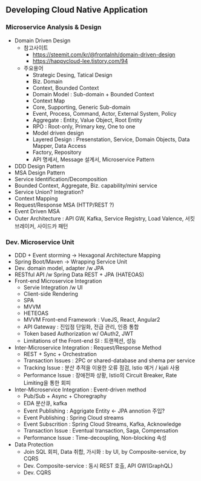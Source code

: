 ## Developing Cloud Native Application
### Microservice Analysis & Design
- Domain Driven Design
  - 참고사이트
    - https://steemit.com/kr/@frontalnh/domain-driven-design
    - https://happycloud-lee.tistory.com/94
  - 주요용어
    - Strategic Desing, Tatical Design
    - Biz. Domain
    - Context, Bounded Context
    - Domain Model : Sub-domain + Bounded Context
    - Context Map
    - Core, Supporting, Generic Sub-domain
    - Event, Process, Command, Actor, External System, Policy
    - Aggregate : Entity, Value Object, Root Entity
    - RPO : Root-only, Primary key, One to one
    - Model driven design
    - Layered Design : Presenstation, Service, Domain Objects, Data Mapper, Data Access
    - Factory, Repository
    - API 명세서, Message 설계서, Microservice Pattern
- DDD Design Pattern
- MSA Design Pattern
- Service Identification/Decomposition
- Bounded Context, Aggregate, Biz. capability/mini service
- Service Union? Integration?
- Context Mapping
- Request/Response MSA (HTTP/REST ?)
- Event Driven MSA
- Outer Architecture : API GW, Kafka, Service Registry, Load Valence, 서킷브레이커, 사이드카 패턴
### Dev. Microservice Unit
  - DDD + Event storming -> Hexagonal Architecture Mapping
  - Spring Boot/Maven -> Wrapping Service Unit
  - Dev. domain model, adapter /w JPA
  - RESTful API /w Spring Data REST + JPA (HATEOAS)
- Front-end Microservice Integration
  - Servie Integration /w UI
  - Client-side Rendering
  - SPA
  - MVVM
  - HETEOAS
  - MVVM Front-end Framework : VueJS, React, Angular2
  - API Gateway : 진입점 단일화, 전급 관리, 인증 통합
  - Token based Authorization w/ OAuth2, JWT
  - Limitations of the Front-end SI : 트랜젝션, 성능
- Inter-Microservice Integration : Request/Response Method
  - REST + Sync + Orchestration
  - Transaction Issues : 2PC or shared-database and shema per service
  - Tracking Issue : 분산 추적을 이용한 오류 점검, Istio 예거 / kjali 사용
  - Performance Issue : 장애전파 상황, Istio의 Circuit Breaker, Rate Limiting을 통한 회피
- Inter-Microservice Integration : Event-driven method
  - Pub/Sub + Async + Choregraphy
  - EDA 분산큐, kafka
  - Event Publishing : Aggrigate Entity <- JPA annotion 주입?
  - Event Publishing : Spring Cloud streams
  - Event Subscrition : Spring Cloud Streams, Kafka, Acknowledge
  - Transaction Issue : Eventual transaction, Saga, Compensation
  - Performance Issue : Time-decoupling, Non-blocking 속성
- Data Protection
  - Join SQL 회피, Data 취합, 가시화 : by UI, by Composite-service, by CQRS
  - Dev. Composite-service : 동시 REST 호출, API GW(GraphQL)
  - Dev. CQRS

